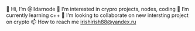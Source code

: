 👋 Hi, I’m @Ildarnode
👀 I’m interested in crypro projects, nodes, coding
🌱 I’m currently learning c++
💞️ I’m looking to collaborate on new intersting project on crypto
📫 How to reach me irishirish88@yandex.ru


<!---
irishirish88/irishirish88 is a ✨ special ✨ repository because its `README.md` (this file) appears on your GitHub profile.
You can click the Preview link to take a look at your changes.
--->
